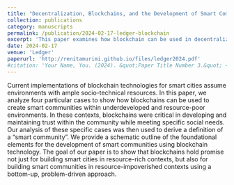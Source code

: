 ```yaml
---
title: "Decentralization, Blockchains, and the Development of Smart Communities in Economically Challenging Environments"
collection: publications
category: manuscripts
permalink: /publication/2024-02-17-ledger-blockchain
excerpt: 'This paper examines how blockchain can be used in decentralized, resource-constrained environments to create smart communities. Four case studies are presented.'
date: 2024-02-17
venue: 'Ledger'
paperurl: 'http://renitamurimi.github.io/files/ledger2024.pdf'
#citation: 'Your Name, You. (2024). &quot;Paper Title Number 3.&quot; <i>GitHub Journal of Bugs</i>. 1(3).'
---
```


Current implementations of blockchain technologies for smart cities assume environments with ample socio-technical resources. In this paper, we analyze four particular cases to show how blockchains can be used to create smart communities within underdeveloped and resource-poor environments. In these contexts, blockchains were critical in developing and maintaining trust within the community while meeting specific social needs. Our analysis of these specific cases was then used to derive a definition of a “smart community”. We provide a schematic outline of the foundational elements for the development of smart communities using blockchain technology. The goal of our paper is to show that blockchains hold promise not just for building smart cities in resource-rich contexts, but also for building smart communities in resource-impoverished contexts using a 
bottom-up, problem-driven approach. 

